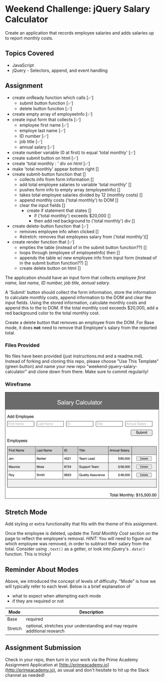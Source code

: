 # Weekend Challenge: jQuery Salary Calculator
Create an application that records employee salaries and adds salaries up to report monthly costs. 

## Topics Covered
- JavaScript
- jQuery - Selectors, append, and event handling

## Assignment

- create onReady function which calls [✅]
    - submit button function [✅]
    - delete button funciton [✅]
- create empty array of employeeInfo [✅]
- create input form that collects [✅]
    - employee first name [✅]
    - employe last name [✅]
    - ID number [✅]
    - job title [✅]
    - annual salary [✅]
- create number variable (0 at first) to equal 'total monthly' [✅]
- create submit button on html [✅]
- create 'total monthly : ' div on html [✅]
- make 'total monthly' appear bottom right []
- create submit-button function that []
    - collects info from form information []
    - add total employee salaries to variable 'total monthly' []
    - pushes form info to empty array (employeeInfo) []
    - takes total employee salaries divided by 12 (monthly costs) []
    - append monthly costs ('total monthly') to DOM []
    - clear the input fields []
        - create if statement that states []
            - if ('total monthly') exceeds $20,000 []
            - then add red background to ('total monthly') div []
- create delete-button function that [✅]
    - removes employee info when clicked []
    - #stretch: removes that employees salary from ('total monthly')[]
- create render function that [✅] 
    - empties the table (instead of in the submit button function??) []
    - loops through (employee of employeeInfo) then []
    - appends the table w/ new employee info from input form (instead of in the submit button function??) []
    - create delete button on html [] 

    


The application should have an input form that collects _employee first name, last name, ID number, job title, annual salary_.

A 'Submit' button should collect the form information, store the information to calculate monthly costs, append information to the DOM and clear the input fields. Using the stored information, calculate monthly costs and append this to the to DOM. If the total monthly cost exceeds $20,000, add a red background color to the total monthly cost. 

Create a delete button that removes an employee from the DOM. For Base mode, it does **not** need to remove that Employee's salary from the reported total.

### Files Provided
No files have been provided (just instructions.md and a readme.md). Instead of forking and cloning this repo, please choose "Use This Template" (green button) and name your new repo "weekend-jquery-salary-calculator" and clone down from there. Make sure to commit regularily!

### Wireframe

![Wireframe](salary-calc-wireframe.png)

## Stretch Mode

Add styling or extra functionality that fits with the theme of this assignment.

Once the employee is deleted, update the _Total Monthly Cost_ section on the page to reflect the employee's removal. _HINT:_ You will need to figure out which employee was removed, in order to subtract their salary from the total. Consider using `.text()` as a getter, or look into jQuery's `.data()` function. This is tricky! 

## Reminder About Modes

Above, we introduced the concept of levels of difficulty. "Mode" is how we will typically refer to each level. Below is a brief explanation of

* what to expect when attempting each mode
* if they are required or not

Mode | Description
--- | ---
Base | required
Stretch | optional, stretches your understanding and may require additional research

## Assignment Submission
Check in your repo, then turn in your work via the Prime Academy Assignment Application at [http://primeacademy.io](http://primeacademy.io), as usual and don't hesitate to hit up the Slack channel as needed!
